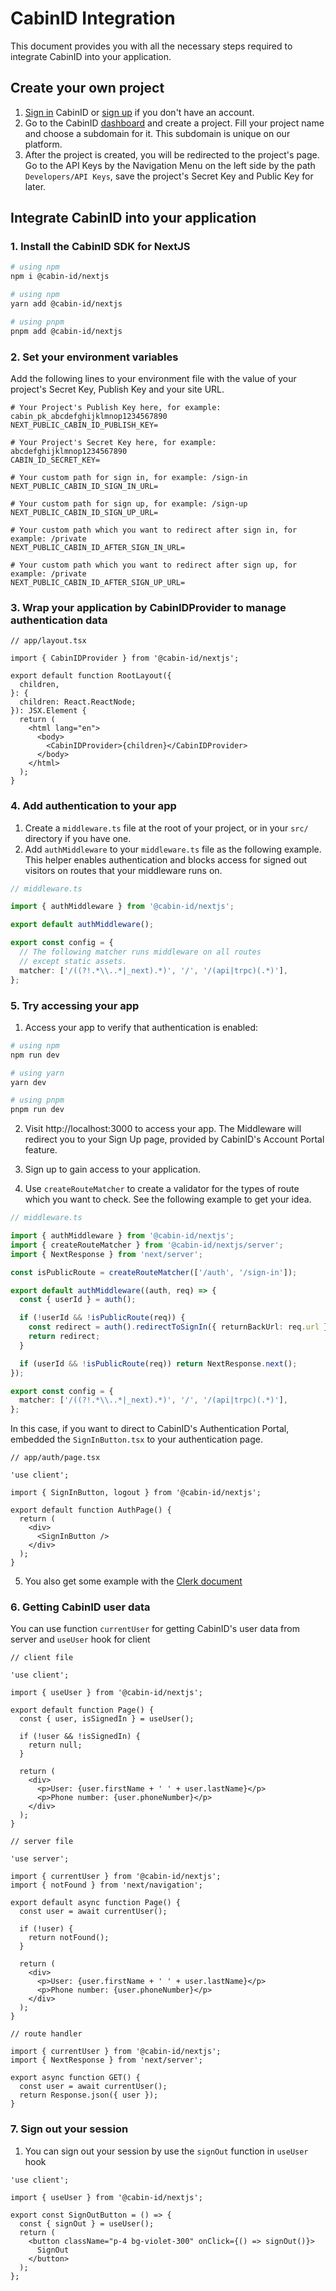 # CabinID Integration

This document provides you with all the necessary steps required to integrate CabinID into your application.

## Create your own project

1. [Sign in](https://cabinid.dev/sign-in) CabinID or [sign up](https://cabinid.dev/sign-up) if you don't have an account.
2. Go to the CabinID [dashboard](https://cabinid.dev/project) and create a project. Fill your project name and choose a subdomain for it. This subdomain is unique on our platform.
3. After the project is created, you will be redirected to the project's page. Go to the API Keys by the Navigation Menu on the left side by the path `Developers/API Keys`, save the project's Secret Key and Public Key for later.

## Integrate CabinID into your application

### 1. Install the CabinID SDK for NextJS

```bash
# using npm
npm i @cabin-id/nextjs

# using npm
yarn add @cabin-id/nextjs

# using pnpm
pnpm add @cabin-id/nextjs
```

### 2. Set your environment variables

Add the following lines to your environment file with the value of your project's Secret Key, Publish Key and your site URL.

```dotenv
# Your Project's Publish Key here, for example: cabin_pk_abcdefghijklmnop1234567890
NEXT_PUBLIC_CABIN_ID_PUBLISH_KEY=

# Your Project's Secret Key here, for example: abcdefghijklmnop1234567890
CABIN_ID_SECRET_KEY=

# Your custom path for sign in, for example: /sign-in
NEXT_PUBLIC_CABIN_ID_SIGN_IN_URL=

# Your custom path for sign up, for example: /sign-up
NEXT_PUBLIC_CABIN_ID_SIGN_UP_URL=

# Your custom path which you want to redirect after sign in, for example: /private
NEXT_PUBLIC_CABIN_ID_AFTER_SIGN_IN_URL=

# Your custom path which you want to redirect after sign up, for example: /private
NEXT_PUBLIC_CABIN_ID_AFTER_SIGN_UP_URL=
```

### 3. Wrap your application by CabinIDProvider to manage authentication data

```tsx
// app/layout.tsx

import { CabinIDProvider } from '@cabin-id/nextjs';

export default function RootLayout({
  children,
}: {
  children: React.ReactNode;
}): JSX.Element {
  return (
    <html lang="en">
      <body>
        <CabinIDProvider>{children}</CabinIDProvider>
      </body>
    </html>
  );
}
```

### 4. Add authentication to your app

1. Create a `middleware.ts` file at the root of your project, or in your `src/` directory if you have one.
2. Add `authMiddleware` to your `middleware.ts` file as the following example. This helper enables authentication and blocks access for signed out visitors on routes that your middleware runs on.

```ts
// middleware.ts

import { authMiddleware } from '@cabin-id/nextjs';

export default authMiddleware();

export const config = {
  // The following matcher runs middleware on all routes
  // except static assets.
  matcher: ['/((?!.*\\..*|_next).*)', '/', '/(api|trpc)(.*)'],
};
```

### 5. Try accessing your app

1. Access your app to verify that authentication is enabled:

```bash
# using npm
npm run dev

# using yarn
yarn dev

# using pnpm
pnpm run dev
```

2. Visit http://localhost:3000 to access your app. The Middleware will redirect you to your Sign Up page, provided by CabinID's Account Portal feature.

3. Sign up to gain access to your application.

4. Use `createRouteMatcher` to create a validator for the types of route which you want to check. See the following example to get your idea.

```ts
// middleware.ts

import { authMiddleware } from '@cabin-id/nextjs';
import { createRouteMatcher } from '@cabin-id/nextjs/server';
import { NextResponse } from 'next/server';

const isPublicRoute = createRouteMatcher(['/auth', '/sign-in']);

export default authMiddleware((auth, req) => {
  const { userId } = auth();

  if (!userId && !isPublicRoute(req)) {
    const redirect = auth().redirectToSignIn({ returnBackUrl: req.url });
    return redirect;
  }

  if (userId && !isPublicRoute(req)) return NextResponse.next();
});

export const config = {
  matcher: ['/((?!.*\\..*|_next).*)', '/', '/(api|trpc)(.*)'],
};
```

In this case, if you want to direct to CabinID's Authentication Portal, embedded the `SignInButton.tsx` to your authentication page.

```tsx
// app/auth/page.tsx

'use client';

import { SignInButton, logout } from '@cabin-id/nextjs';

export default function AuthPage() {
  return (
    <div>
      <SignInButton />
    </div>
  );
}
```

5. You also get some example with the [Clerk document](https://clerk.com/docs/references/nextjs/clerk-middleware)

### 6. Getting CabinID user data

You can use function `currentUser` for getting CabinID's user data from server and `useUser` hook for client

```tsx
// client file

'use client';

import { useUser } from '@cabin-id/nextjs';

export default function Page() {
  const { user, isSignedIn } = useUser();

  if (!user && !isSignedIn) {
    return null;
  }

  return (
    <div>
      <p>User: {user.firstName + ' ' + user.lastName}</p>
      <p>Phone number: {user.phoneNumber}</p>
    </div>
  );
}
```

```tsx
// server file

'use server';

import { currentUser } from '@cabin-id/nextjs';
import { notFound } from 'next/navigation';

export default async function Page() {
  const user = await currentUser();

  if (!user) {
    return notFound();
  }

  return (
    <div>
      <p>User: {user.firstName + ' ' + user.lastName}</p>
      <p>Phone number: {user.phoneNumber}</p>
    </div>
  );
}
```

```tsx
// route handler

import { currentUser } from '@cabin-id/nextjs';
import { NextResponse } from 'next/server';

export async function GET() {
  const user = await currentUser();
  return Response.json({ user });
}
```

### 7. Sign out your session

1. You can sign out your session by use the `signOut` function in `useUser` hook

```tsx
'use client';

import { useUser } from '@cabin-id/nextjs';

export const SignOutButton = () => {
  const { signOut } = useUser();
  return (
    <button className="p-4 bg-violet-300" onClick={() => signOut()}>
      SignOut
    </button>
  );
};
```

